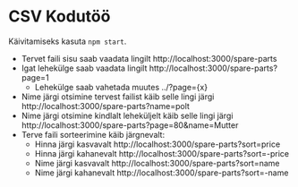 # CSV Kodutöö

Käivitamiseks kasuta `npm start`.

- Tervet faili sisu saab vaadata lingilt http://localhost:3000/spare-parts
- Igat lehekülge saab vaadata lingilt http://localhost:3000/spare-parts?page=1 
  - Lehekülge saab vahetada muutes ../?page={x}
- Nime järgi otsimine tervest failist käib selle lingi järgi http://localhost:3000/spare-parts?name=polt
- Nime järgi otsimine kindlalt leheküljelt käib selle lingi järgi http://localhost:3000/spare-parts?page=80&name=Mutter
- Terve faili sorteerimine käib järgnevalt:
  - Hinna järgi kasvavalt http://localhost:3000/spare-parts?sort=price
  - Hinna järgi kahanevalt http://localhost:3000/spare-parts?sort=-price
  - Nime järgi kasvavalt http://localhost:3000/spare-parts?sort=name
  - Nime järgi kahanevalt http://localhost:3000/spare-parts?sort=-name
